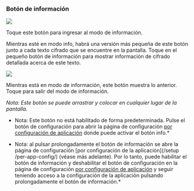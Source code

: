 <a name="button_info"></a>
### Botón de información


<div class="buttoncircle"><img src="/buttons/ic_info_outline_black_24dp.png"></img></div>

Toque este botón para ingresar al modo de información.

Mientras esté en modo info, habrá una versión más pequeña de este botón junto a cada texto cifrado que se encuentre en la pantalla.
Toque en el pequeño botón de información para mostrar información de cifrado detallada acerca de este texto.



<div class="buttoncircle"><img  src="/buttons/ic_not_interested_black_24dp.png"></img></div>

Mientras está en modo de información, este botón muestra lo anterior. Toque para salir del modo de información.

*Nota: Este botón se puede arrastrar y colocar en cualquier lugar de la pantalla.*

* Nota: Este botón no está habilitado de forma predeterminada. Pulse el botón de configuración para abrir la página de configuración [por configuración de aplicación](/setup/per-app-config/) donde puede activar el botón info.*

* Nota: al pulsar prolongadamente el botón de información se abre la página de configuración [por configuración de la aplicación](/setup /per-app-config/) (véase más adelante). Por lo tanto, puede habilitar el botón de información y deshabilitar el botón de configuración en la página de configuración [por configuración de aplicación](/setup/per-app-config/) y seguir teniendo acceso a la configuración de la aplicación pulsando prolongadamente el botón de información.*